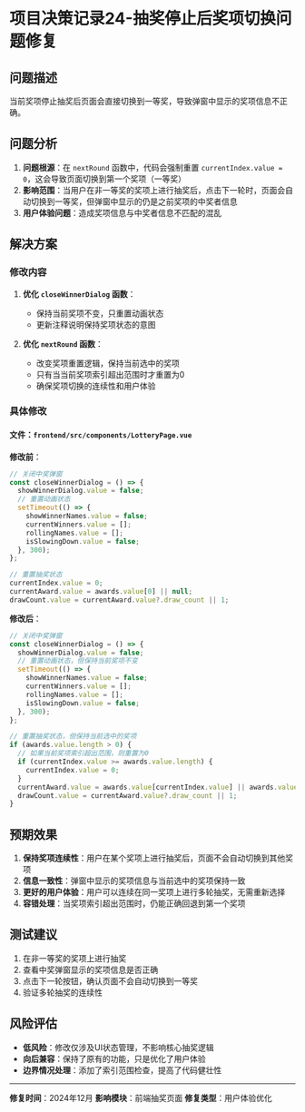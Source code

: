 # 项目决策记录24-抽奖停止后奖项切换问题修复

## 问题描述
当前奖项停止抽奖后页面会直接切换到一等奖，导致弹窗中显示的奖项信息不正确。

## 问题分析
1. **问题根源**：在 `nextRound` 函数中，代码会强制重置 `currentIndex.value = 0`，这会导致页面切换到第一个奖项（一等奖）
2. **影响范围**：当用户在非一等奖的奖项上进行抽奖后，点击下一轮时，页面会自动切换到一等奖，但弹窗中显示的仍是之前奖项的中奖者信息
3. **用户体验问题**：造成奖项信息与中奖者信息不匹配的混乱

## 解决方案

### 修改内容
1. **优化 `closeWinnerDialog` 函数**：
   - 保持当前奖项不变，只重置动画状态
   - 更新注释说明保持奖项状态的意图

2. **优化 `nextRound` 函数**：
   - 改变奖项重置逻辑，保持当前选中的奖项
   - 只有当当前奖项索引超出范围时才重置为0
   - 确保奖项切换的连续性和用户体验

### 具体修改

#### 文件：`frontend/src/components/LotteryPage.vue`

**修改前**：
```javascript
// 关闭中奖弹窗
const closeWinnerDialog = () => {
  showWinnerDialog.value = false;
  // 重置动画状态
  setTimeout(() => {
    showWinnerNames.value = false;
    currentWinners.value = [];
    rollingNames.value = [];
    isSlowingDown.value = false;
  }, 300);
};

// 重置抽奖状态
currentIndex.value = 0;
currentAward.value = awards.value[0] || null;
drawCount.value = currentAward.value?.draw_count || 1;
```

**修改后**：
```javascript
// 关闭中奖弹窗
const closeWinnerDialog = () => {
  showWinnerDialog.value = false;
  // 重置动画状态，但保持当前奖项不变
  setTimeout(() => {
    showWinnerNames.value = false;
    currentWinners.value = [];
    rollingNames.value = [];
    isSlowingDown.value = false;
  }, 300);
};

// 重置抽奖状态，但保持当前选中的奖项
if (awards.value.length > 0) {
  // 如果当前奖项索引超出范围，则重置为0
  if (currentIndex.value >= awards.value.length) {
    currentIndex.value = 0;
  }
  currentAward.value = awards.value[currentIndex.value] || awards.value[0];
  drawCount.value = currentAward.value?.draw_count || 1;
}
```

## 预期效果
1. **保持奖项连续性**：用户在某个奖项上进行抽奖后，页面不会自动切换到其他奖项
2. **信息一致性**：弹窗中显示的奖项信息与当前选中的奖项保持一致
3. **更好的用户体验**：用户可以连续在同一奖项上进行多轮抽奖，无需重新选择
4. **容错处理**：当奖项索引超出范围时，仍能正确回退到第一个奖项

## 测试建议
1. 在非一等奖的奖项上进行抽奖
2. 查看中奖弹窗显示的奖项信息是否正确
3. 点击下一轮按钮，确认页面不会自动切换到一等奖
4. 验证多轮抽奖的连续性

## 风险评估
- **低风险**：修改仅涉及UI状态管理，不影响核心抽奖逻辑
- **向后兼容**：保持了原有的功能，只是优化了用户体验
- **边界情况处理**：添加了索引范围检查，提高了代码健壮性

---

**修复时间**：2024年12月
**影响模块**：前端抽奖页面
**修复类型**：用户体验优化